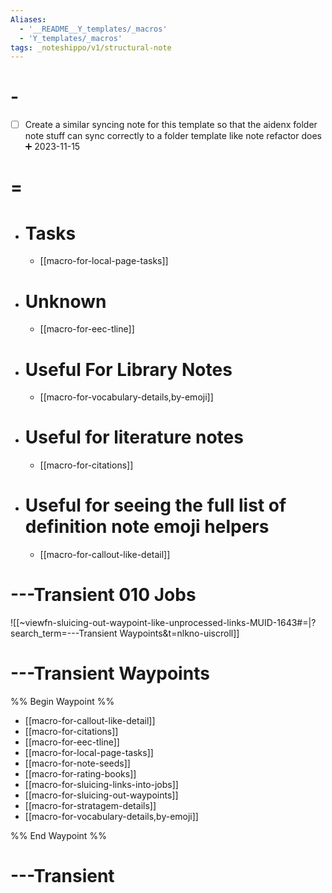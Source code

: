 ```yaml
---
Aliases:
  - '__README__Y_templates/_macros'
  - 'Y_templates/_macros'
tags: _noteshippo/v1/structural-note
---
```


# -

- [ ] Create a similar syncing note for this template so that the aidenx folder note stuff can sync correctly to a folder template like note refactor does ➕ 2023-11-15

# =

- # Tasks
  - [[macro-for-local-page-tasks]]
- # Unknown
  - [[macro-for-eec-tline]]
- # Useful For Library Notes
  - [[macro-for-vocabulary-details,by-emoji]]
- # Useful for literature notes
  - [[macro-for-citations]]
- # Useful for seeing the full list of definition note emoji helpers
  - [[macro-for-callout-like-detail]]

# ---Transient 010 Jobs

![[~viewfn-sluicing-out-waypoint-like-unprocessed-links-MUID-1643#=|?search_term=---Transient Waypoints&t=nlkno-uiscroll]]

# ---Transient Waypoints

%% Begin Waypoint %%
- [[macro-for-callout-like-detail]]
- [[macro-for-citations]]
- [[macro-for-eec-tline]]
- [[macro-for-local-page-tasks]]
- [[macro-for-note-seeds]]
- [[macro-for-rating-books]]
- [[macro-for-sluicing-links-into-jobs]]
- [[macro-for-sluicing-out-waypoints]]
- [[macro-for-stratagem-details]]
- [[macro-for-vocabulary-details,by-emoji]]

%% End Waypoint %%

# ---Transient
